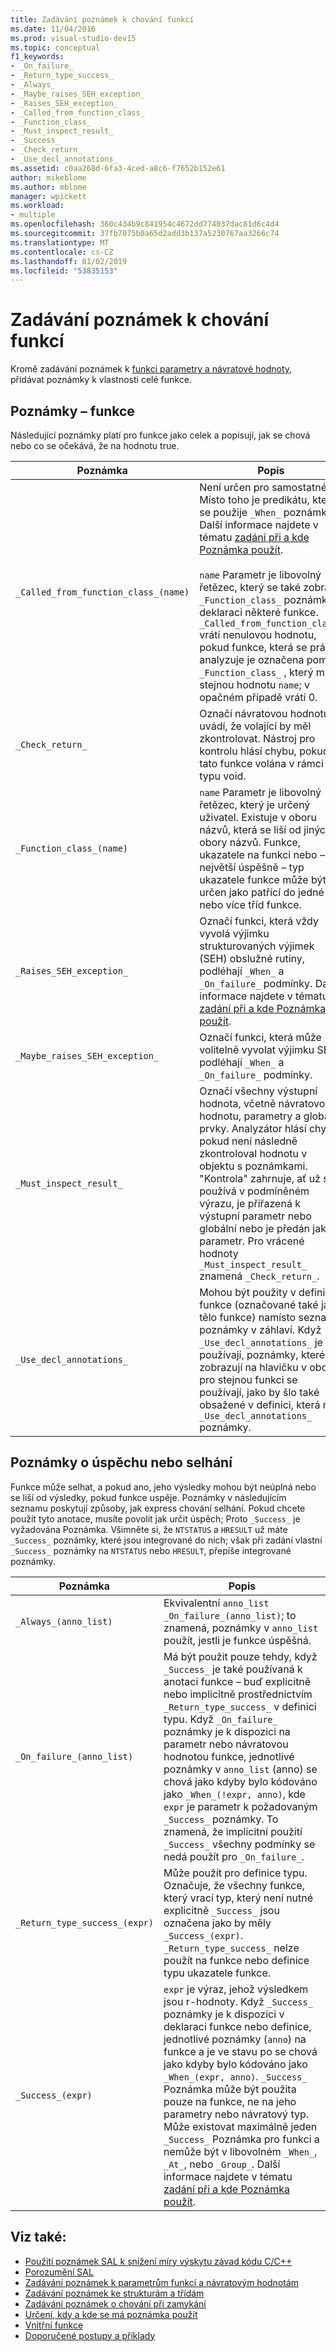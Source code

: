```yaml
---
title: Zadávání poznámek k chování funkcí
ms.date: 11/04/2016
ms.prod: visual-studio-dev15
ms.topic: conceptual
f1_keywords:
- _On_failure_
- _Return_type_success_
- _Always_
- _Maybe_raises_SEH_exception_
- _Raises_SEH_exception_
- _Called_from_function_class_
- _Function_class_
- _Must_inspect_result_
- _Success_
- _Check_return_
- _Use_decl_annotations_
ms.assetid: c0aa268d-6fa3-4ced-a8c6-f7652b152e61
author: mikeblome
ms.author: mblome
manager: wpickett
ms.workload:
- multiple
ms.openlocfilehash: 360c434b9c841954c4672dd774037dac81d6c4d4
ms.sourcegitcommit: 37fb7075b0a65d2add3b137a5230767aa3266c74
ms.translationtype: MT
ms.contentlocale: cs-CZ
ms.lasthandoff: 01/02/2019
ms.locfileid: "53835153"
---
```

# <a name="annotating-function-behavior"></a>Zadávání poznámek k chování funkcí
Kromě zadávání poznámek k [funkci parametry a návratové hodnoty](../code-quality/annotating-function-parameters-and-return-values.md), přidávat poznámky k vlastnosti celé funkce.

## <a name="function-annotations"></a>Poznámky – funkce
 Následující poznámky platí pro funkce jako celek a popisují, jak se chová nebo co se očekává, že na hodnotu true.

|Poznámka|Popis|
|----------------|-----------------|
|`_Called_from_function_class_(name)`|Není určen pro samostatné; Místo toho je predikátu, která se použije `_When_` poznámky. Další informace najdete v tématu [zadání při a kde Poznámka použít](../code-quality/specifying-when-and-where-an-annotation-applies.md).<br /><br /> `name` Parametr je libovolný řetězec, který se také zobrazí `_Function_class_` poznámky v deklaraci některé funkce.  `_Called_from_function_class_` vrátí nenulovou hodnotu, pokud funkce, která se právě analyzuje je označena pomocí `_Function_class_` , který má stejnou hodnotu `name`; v opačném případě vrátí 0.|
|`_Check_return_`|Označí návratovou hodnotu a uvádí, že volající by měl zkontrolovat. Nástroj pro kontrolu hlásí chybu, pokud je tato funkce volána v rámci typu void.|
|`_Function_class_(name)`|`name` Parametr je libovolný řetězec, který je určený uživatel.  Existuje v oboru názvů, která se liší od jiných obory názvů. Funkce, ukazatele na funkci nebo – největší úspěšně – typ ukazatele funkce může být určen jako patřící do jedné nebo více tříd funkce.|
|`_Raises_SEH_exception_`|Označí funkci, která vždy vyvolá výjimku strukturovaných výjimek (SEH) obslužné rutiny, podléhají `_When_` a `_On_failure_` podmínky. Další informace najdete v tématu [zadání při a kde Poznámka použít](../code-quality/specifying-when-and-where-an-annotation-applies.md).|
|`_Maybe_raises_SEH_exception_`|Označí funkci, která může volitelně vyvolat výjimku SEH podléhají `_When_` a `_On_failure_` podmínky.|
|`_Must_inspect_result_`|Označí všechny výstupní hodnota, včetně návratovou hodnotu, parametry a globální prvky.  Analyzátor hlásí chybu, pokud není následně zkontroloval hodnotu v objektu s poznámkami. "Kontrola" zahrnuje, ať už se používá v podmíněném výrazu, je přiřazená k výstupní parametr nebo globální nebo je předán jako parametr.  Pro vrácené hodnoty `_Must_inspect_result_` znamená `_Check_return_`.|
|`_Use_decl_annotations_`|Mohou být použity v definici funkce (označované také jako tělo funkce) namísto seznamu poznámky v záhlaví.  Když `_Use_decl_annotations_` je používají, poznámky, které se zobrazují na hlavičku v oboru pro stejnou funkci se používají, jako by šlo také obsažené v definici, která má `_Use_decl_annotations_` poznámky.|

## <a name="successfailure-annotations"></a>Poznámky o úspěchu nebo selhání
 Funkce může selhat, a pokud ano, jeho výsledky mohou být neúplná nebo se liší od výsledky, pokud funkce uspěje.  Poznámky v následujícím seznamu poskytují způsoby, jak express chování selhání.  Pokud chcete použít tyto anotace, musíte povolit jak určit úspěch; Proto `_Success_` je vyžadována Poznámka.  Všimněte si, že `NTSTATUS` a `HRESULT` už máte `_Success_` poznámky, které jsou integrované do nich; však při zadání vlastní `_Success_` poznámky na `NTSTATUS` nebo `HRESULT`, přepíše integrované poznámky.

|Poznámka|Popis|
|----------------|-----------------|
|`_Always_(anno_list)`|Ekvivalentní `anno_list _On_failure_(anno_list)`; to znamená, poznámky v `anno_list` použít, jestli je funkce úspěšná.|
|`_On_failure_(anno_list)`|Má být použit pouze tehdy, když `_Success_` je také používaná k anotaci funkce – buď explicitně nebo implicitně prostřednictvím `_Return_type_success_` v definici typu. Když `_On_failure_` poznámky je k dispozici na parametr nebo návratovou hodnotou funkce, jednotlivé poznámky v `anno_list` (anno) se chová jako kdyby bylo kódováno jako `_When_(!expr, anno)`, kde `expr` je parametr k požadovaným `_Success_` poznámky. To znamená, že implicitní použití `_Success_` všechny podmínky se nedá použít pro `_On_failure_`.|
|`_Return_type_success_(expr)`|Může použít pro definice typu. Označuje, že všechny funkce, který vrací typ, který není nutné explicitně `_Success_` jsou označena jako by měly `_Success_(expr)`. `_Return_type_success_` nelze použít na funkce nebo definice typu ukazatele funkce.|
|`_Success_(expr)`|`expr` je výraz, jehož výsledkem jsou r-hodnoty. Když `_Success_` poznámky je k dispozici v deklaraci funkce nebo definice, jednotlivé poznámky (`anno`) na funkce a je ve stavu po se chová jako kdyby bylo kódováno jako `_When_(expr, anno)`. `_Success_` Poznámka může být použita pouze na funkce, ne na jeho parametry nebo návratový typ. Může existovat maximálně jeden `_Success_` Poznámka pro funkci a nemůže být v libovolném `_When_`, `_At_`, nebo `_Group_`. Další informace najdete v tématu [zadání při a kde Poznámka použít](../code-quality/specifying-when-and-where-an-annotation-applies.md).|

## <a name="see-also"></a>Viz také:

- [Použití poznámek SAL k snížení míry výskytu závad kódu C/C++](../code-quality/using-sal-annotations-to-reduce-c-cpp-code-defects.md)
- [Porozumění SAL](../code-quality/understanding-sal.md)
- [Zadávání poznámek k parametrům funkcí a návratovým hodnotám](../code-quality/annotating-function-parameters-and-return-values.md)
- [Zadávání poznámek ke strukturám a třídám](../code-quality/annotating-structs-and-classes.md)
- [Zadávání poznámek o chování při zamykání](../code-quality/annotating-locking-behavior.md)
- [Určení, kdy a kde se má poznámka použít](../code-quality/specifying-when-and-where-an-annotation-applies.md)
- [Vnitřní funkce](../code-quality/intrinsic-functions.md)
- [Doporučené postupy a příklady](../code-quality/best-practices-and-examples-sal.md)